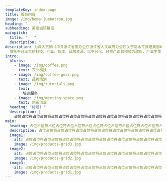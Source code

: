 ```yaml
---
templateKey: index-page
title: 服务内容
image: /img/home-jumbotron.jpg
heading: "     "
subheading: 美丽城镇建设
mainpitch:
  title: "   "
  description: "    "
description: 为深入贯彻《中共浙江省委办公厅浙江省人民政府办公厅关于高水平推进美丽城镇建设的意见》(浙委办发[2019]52号)文件精神，全面推进新时代美丽城镇建设，建立美丽城镇建设服务平台。
  依托平台庞大的科技、产业、智库、品牌资源，以平台化、轻资产运营模式为政府、产业主体（农民合作社、家庭农场、种植大户、农业企业）提供现代农业产业咨询、建设及运营服务，补短板、炼长板实现产业可持续发展，高水平推进美丽城镇建设。
intro:
  blurbs:
    - image: /img/coffee.png
      text: 农业科技
    - image: /img/coffee-gear.png
      text: 品牌策划
    - image: /img/tutorials.png
      text: |
        培训服务
    - image: /img/meeting-space.png
      text: 创新创业
  heading: "标题1 "
  description: |
    占位占位符占位占位符占位占位符占位占位符占位占位符占位占位符占位占位符占位占位符占位占位符占位占位符
main:
  heading: 占位占位符占位占位符占位占位符占位占位符占位占位符占位占位符占位占位符占位占位符占位占位符占位占位符
  description: 占位占位符占位占位符占位占位符占位占位符占位占位符占位占位符占位占位符占位占位符占位占位符占位占位符
  image1:
    alt: 占位占位符占位占位符占位占位符占位占位符占位占位符占位占位符占位占位符占位占位符占位占位符占位占位符
    image: /img/products-grid3.jpg
  image2:
    alt: 占位占位符占位占位符占位占位符占位占位符占位占位符占位占位符占位占位符占位占位符占位占位符占位占位符
    image: /img/products-grid2.jpg
  image3:
    alt: 占位占位符占位占位符占位占位符占位占位符占位占位符占位占位符占位占位符占位占位符占位占位符占位占位符
    image: /img/products-grid1.jpg
---
```

